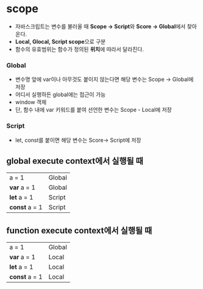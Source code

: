 # scope

- 자바스크립트는 변수를 불러올 때 **Scope -> Script**와 **Score -> Global**에서 찾아온다.
- **Local, Glocal, Script scope**으로 구분
- 함수의 유효범위는 함수가 정의된 **위치**에 따라서 달라진다.

### Global

- 변수명 앞에 var이나 아무것도 붙이지 않는다면 해당 변수는 Scope -> Global에 저장
- 어디서 실행하든 global에는 접근이 가능
- window 객체
- 단, 함수 내에 var 키워드를 붙여 선언한 변수는 Scope - Local에 저장

### Script

- let, const를 붙이면 해당 변수는 Score-> Script에 저장

## **global execute context**에서 실행될 때

|                 |        |
| --------------- | ------ |
| a = 1           | Global |
| **var** a = 1   | Global |
| **let** a = 1   | Script |
| **const** a = 1 | Script |

## **function execute context**에서 실행될 때

|                 |        |
| --------------- | ------ |
| a = 1           | Global |
| **var** a = 1   | Local  |
| **let** a = 1   | Local  |
| **const** a = 1 | Local  |
